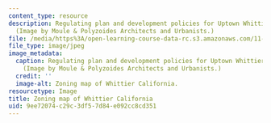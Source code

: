 ```yaml
---
content_type: resource
description: Regulating plan and development policies for Uptown Whittier, California.
  (Image by Moule & Polyzoides Architects and Urbanists.)
file: /media/https%3A/open-learning-course-data-rc.s3.amazonaws.com/11-337j-urban-design-policy-and-action-spring-2009/9ee72074c29c3df57d84e092cc8cd351_11-337js09-th.jpg
file_type: image/jpeg
image_metadata:
  caption: Regulating plan and development policies for Uptown Whittier, California.
    (Image by Moule & Polyzoides Architects and Urbanists.)
  credit: ''
  image-alt: Zoning map of Whittier California.
resourcetype: Image
title: Zoning map of Whittier California
uid: 9ee72074-c29c-3df5-7d84-e092cc8cd351
---
```

